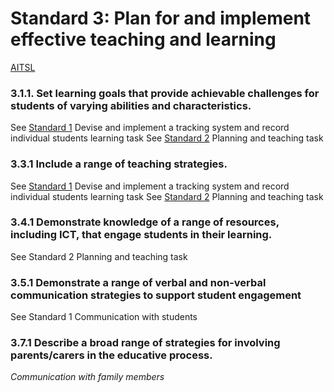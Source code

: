 # Standard 3: Plan for and implement effective teaching and learning
[AITSL](https://www.aitsl.edu.au/standards#plan-for-and-implement-effective-teaching-and-learning)

### 3.1.1. Set learning goals that provide achievable challenges for students of varying abilities and characteristics.
See [Standard 1](./Standard1.md) Devise and implement a tracking system and record individual students learning task 
See [Standard 2](./Standard2.md) Planning and teaching task

### 3.3.1 Include a range of teaching strategies.
See [Standard 1](./Standard1.md) Devise and implement a tracking system and record individual students learning task 
See [Standard 2](./Standard2.md) Planning and teaching task

### 3.4.1 Demonstrate knowledge of a range of resources, including ICT, that engage students in their learning.
See Standard 2 Planning and teaching task

### 3.5.1 Demonstrate a range of verbal and non-verbal communication strategies to support student engagement
See Standard 1 Communication with students

### 3.7.1 Describe a broad range of strategies for involving parents/carers in the educative process.
*Communication with family members*
